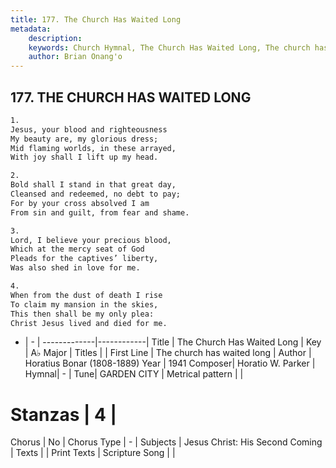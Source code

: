 ```yaml
---
title: 177. The Church Has Waited Long
metadata:
    description: 
    keywords: Church Hymnal, The Church Has Waited Long, The church has waited long, 
    author: Brian Onang'o
---
```



## 177. THE CHURCH HAS WAITED LONG

```txt
1.
Jesus, your blood and righteousness
My beauty are, my glorious dress;
Mid flaming worlds, in these arrayed,
With joy shall I lift up my head.

2.
Bold shall I stand in that great day,
Cleansed and redeemed, no debt to pay;
For by your cross absolved I am
From sin and guilt, from fear and shame.

3.
Lord, I believe your precious blood,
Which at the mercy seat of God
Pleads for the captives’ liberty,
Was also shed in love for me.

4.
When from the dust of death I rise
To claim my mansion in the skies,
This then shall be my only plea:
Christ Jesus lived and died for me.
```

- |   -  |
-------------|------------|
Title | The Church Has Waited Long |
Key | A♭ Major |
Titles |  |
First Line | The church has waited long |
Author | Horatius Bonar (1808-1889)
Year | 1941
Composer| Horatio W. Parker |
Hymnal|  - |
Tune| GARDEN CITY |
Metrical pattern | |
# Stanzas | 4 |
Chorus | No |
Chorus Type | - |
Subjects | Jesus Christ: His Second Coming |
Texts |  |
Print Texts | 
Scripture Song |  |
  
